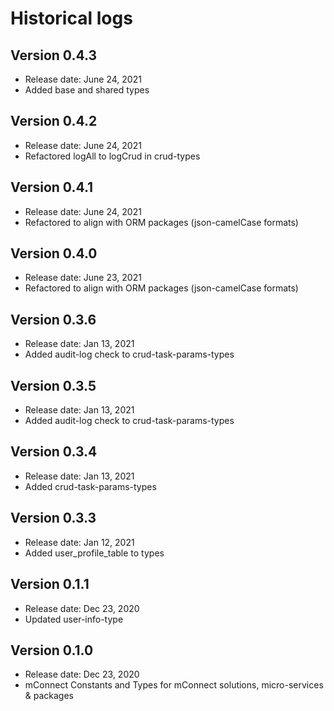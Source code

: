 # Historical logs

## Version 0.4.3

- Release date: June 24, 2021
- Added base and shared types

## Version 0.4.2

- Release date: June 24, 2021
- Refactored logAll to logCrud in crud-types

## Version 0.4.1

- Release date: June 24, 2021
- Refactored to align with ORM packages (json-camelCase formats)

## Version 0.4.0

- Release date: June 23, 2021
- Refactored to align with ORM packages (json-camelCase formats)


## Version 0.3.6

- Release date: Jan 13, 2021
- Added audit-log check to crud-task-params-types



## Version 0.3.5

- Release date: Jan 13, 2021
- Added audit-log check to crud-task-params-types

## Version 0.3.4

- Release date: Jan 13, 2021
- Added crud-task-params-types

## Version 0.3.3

- Release date: Jan 12, 2021
- Added user_profile_table to types

## Version 0.1.1

- Release date: Dec 23, 2020
- Updated user-info-type

## Version 0.1.0

- Release date: Dec 23, 2020
- mConnect Constants and Types for mConnect solutions, micro-services & packages
